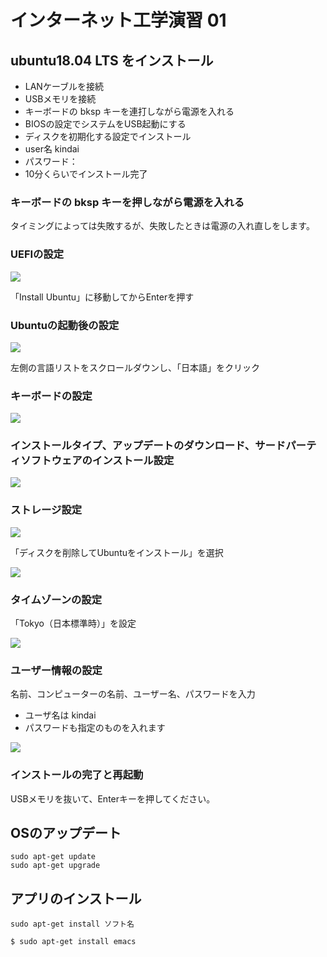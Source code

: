 # インターネット工学演習 01

## ubuntu18.04 LTS をインストール

* LANケーブルを接続
* USBメモリを接続
* キーボードの bksp キーを連打しながら電源を入れる
* BIOSの設定でシステムをUSB起動にする
* ディスクを初期化する設定でインストール
* user名 kindai
* パスワード：
* 10分くらいでインストール完了

### キーボードの bksp キーを押しながら電源を入れる

タイミングによっては失敗するが、失敗したときは電源の入れ直しをします。

### UEFIの設定

![](./img/ie01-01.png)

「Install Ubuntu」に移動してからEnterを押す

### Ubuntuの起動後の設定

![](./img/ie01-02.png)


左側の言語リストをスクロールダウンし、「日本語」をクリック

### キーボードの設定

![](./img/ie01-03.png)

### インストールタイプ、アップデートのダウンロード、サードパーティソフトウェアのインストール設定

![](./img/ie01-04.png)

### ストレージ設定

![](./img/ie01-05.png)

「ディスクを削除してUbuntuをインストール」を選択

![](./img/ie01-06.png)

### タイムゾーンの設定

「Tokyo（日本標準時）」を設定

![](./img/ie01-07.png)

### ユーザー情報の設定

名前、コンピューターの名前、ユーザー名、パスワードを入力

* ユーザ名は kindai
* パスワードも指定のものを入れます

![](./img/ie01-08.png)

### インストールの完了と再起動

USBメモリを抜いて、Enterキーを押してください。


## OSのアップデート

```
sudo apt-get update
sudo apt-get upgrade
```

## アプリのインストール

`
sudo apt-get install ソフト名
`

```
$ sudo apt-get install emacs
```
